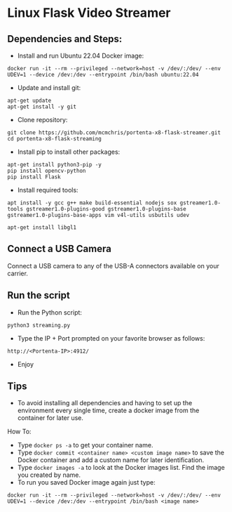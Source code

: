 # Linux Flask Video Streamer

## Dependencies and Steps:

- Install and run Ubuntu 22.04 Docker image:

```
docker run -it --rm --privileged --network=host -v /dev/:/dev/ --env UDEV=1 --device /dev:/dev --entrypoint /bin/bash ubuntu:22.04
```
- Update and install git:

```
apt-get update
apt-get install -y git
```
- Clone repository:

```
git clone https://github.com/mcmchris/portenta-x8-flask-streamer.git
cd portenta-x8-flask-streaming
```
- Install pip to install other packages:

```
apt-get install python3-pip -y
pip install opencv-python
pip install Flask
```

- Install required tools:

```
apt install -y gcc g++ make build-essential nodejs sox gstreamer1.0-tools gstreamer1.0-plugins-good gstreamer1.0-plugins-base gstreamer1.0-plugins-base-apps vim v4l-utils usbutils udev

apt-get install libgl1
```

## Connect a USB Camera

Connect a USB camera to any of the USB-A connectors available on your carrier.

## Run the script

- Run the Python script:

```
python3 streaming.py
```

- Type the IP + Port prompted on your favorite browser as follows:

`http://<Portenta-IP>:4912/`

- Enjoy

## Tips

- To avoid installing all dependencies and having to set up the environment every single time, create a docker image from the container for later use.

How To:

- Type `docker ps -a` to get your container name.
- Type `docker commit <container name> <custom image name>` to save the Docker container and add a custom name for later identification.
- Type `docker images -a` to look at the Docker images list. Find the image you created by name.
- To run you saved Docker image again just type:
```
docker run -it --rm --privileged --network=host -v /dev/:/dev/ --env UDEV=1 --device /dev:/dev --entrypoint /bin/bash <image name>
```


